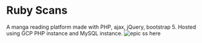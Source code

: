 # Ruby Scans
A manga reading platform made with PHP, ajax, jQuery, bootstrap 5. Hosted using GCP PHP instance and MySQL instance.
![epic ss here](https://i.imgur.com/pC8oAO6.png)
